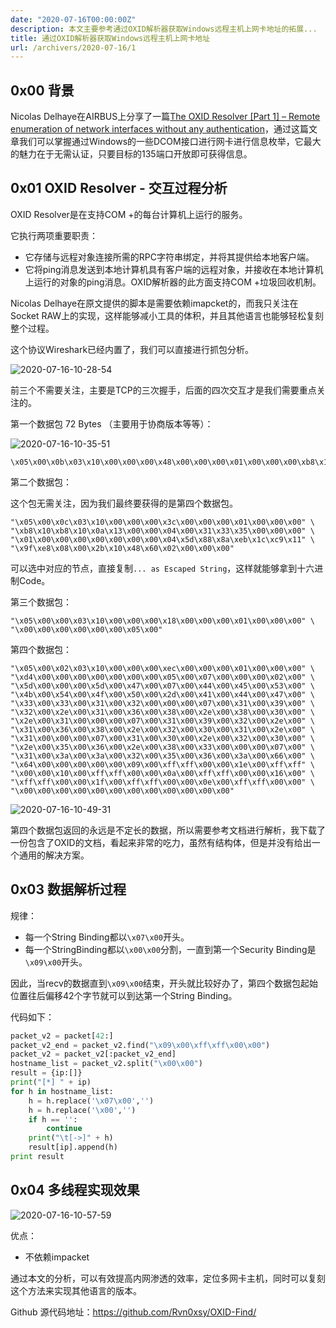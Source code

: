 ```yaml
---
date: "2020-07-16T00:00:00Z"
description: 本文主要参考通过OXID解析器获取Windows远程主机上网卡地址的拓展...
title: 通过OXID解析器获取Windows远程主机上网卡地址
url: /archivers/2020-07-16/1
---
```


## 0x00 背景

Nicolas Delhaye在AIRBUS上分享了一篇[The OXID Resolver [Part 1] – Remote enumeration of network interfaces without any authentication](https://airbus-cyber-security.com/the-oxid-resolver-part-1-remote-enumeration-of-network-interfaces-without-any-authentication/)，通过这篇文章我们可以掌握通过Windows的一些DCOM接口进行网卡进行信息枚举，它最大的魅力在于无需认证，只要目标的135端口开放即可获得信息。

## 0x01 OXID Resolver - 交互过程分析

OXID Resolver是在支持COM +的每台计算机上运行的服务。

它执行两项重要职责：

- 它存储与远程对象连接所需的RPC字符串绑定，并将其提供给本地客户端。
- 它将ping消息发送到本地计算机具有客户端的远程对象，并接收在本地计算机上运行的对象的ping消息。OXID解析器的此方面支持COM +垃圾回收机制。

Nicolas Delhaye在原文提供的脚本是需要依赖imapcket的，而我只关注在Socket RAW上的实现，这样能够减小工具的体积，并且其他语言也能够轻松复刻整个过程。

这个协议Wireshark已经内置了，我们可以直接进行抓包分析。


![2020-07-16-10-28-54](https://images.payloads.online/a0b800d2-4f5f-11ec-b585-00d861bf4abb.png)

前三个不需要关注，主要是TCP的三次握手，后面的四次交互才是我们需要重点关注的。

第一个数据包 72 Bytes （主要用于协商版本等等）：

![2020-07-16-10-35-51](https://images.payloads.online/a0f3cc5c-4f5f-11ec-9d59-00d861bf4abb.png)


```
\x05\x00\x0b\x03\x10\x00\x00\x00\x48\x00\x00\x00\x01\x00\x00\x00\xb8\x10\xb8\x10\x00\x00\x00\x00\x01\x00\x00\x00\x00\x00\x01\x00\xc4\xfe\xfc\x99\x60\x52\x1b\x10\xbb\xcb\x00\xaa\x00\x21\x34\x7a\x00\x00\x00\x00\x04\x5d\x88\x8a\xeb\x1c\xc9\x11\x9f\xe8\x08\x00\x2b\x10\x48\x60\x02\x00\x00\x00
```

第二个数据包：

这个包无需关注，因为我们最终要获得的是第四个数据包。

```
"\x05\x00\x0c\x03\x10\x00\x00\x00\x3c\x00\x00\x00\x01\x00\x00\x00" \
"\xb8\x10\xb8\x10\x0a\x13\x00\x00\x04\x00\x31\x33\x35\x00\x00\x00" \
"\x01\x00\x00\x00\x00\x00\x00\x00\x04\x5d\x88\x8a\xeb\x1c\xc9\x11" \
"\x9f\xe8\x08\x00\x2b\x10\x48\x60\x02\x00\x00\x00"
```

可以选中对应的节点，直接复制`... as Escaped String`，这样就能够拿到十六进制Code。

第三个数据包：

```
"\x05\x00\x00\x03\x10\x00\x00\x00\x18\x00\x00\x00\x01\x00\x00\x00" \
"\x00\x00\x00\x00\x00\x00\x05\x00"
```

第四个数据包：

```
"\x05\x00\x02\x03\x10\x00\x00\x00\xec\x00\x00\x00\x01\x00\x00\x00" \
"\xd4\x00\x00\x00\x00\x00\x00\x00\x05\x00\x07\x00\x00\x00\x02\x00" \
"\x5d\x00\x00\x00\x5d\x00\x47\x00\x07\x00\x44\x00\x45\x00\x53\x00" \
"\x4b\x00\x54\x00\x4f\x00\x50\x00\x2d\x00\x41\x00\x44\x00\x47\x00" \
"\x33\x00\x33\x00\x31\x00\x32\x00\x00\x00\x07\x00\x31\x00\x39\x00" \
"\x32\x00\x2e\x00\x31\x00\x36\x00\x38\x00\x2e\x00\x38\x00\x30\x00" \
"\x2e\x00\x31\x00\x00\x00\x07\x00\x31\x00\x39\x00\x32\x00\x2e\x00" \
"\x31\x00\x36\x00\x38\x00\x2e\x00\x32\x00\x30\x00\x31\x00\x2e\x00" \
"\x31\x00\x00\x00\x07\x00\x31\x00\x30\x00\x2e\x00\x32\x00\x30\x00" \
"\x2e\x00\x35\x00\x36\x00\x2e\x00\x38\x00\x33\x00\x00\x00\x07\x00" \
"\x31\x00\x3a\x00\x3a\x00\x32\x00\x35\x00\x36\x00\x3a\x00\x66\x00" \
"\x64\x00\x00\x00\x00\x00\x09\x00\xff\xff\x00\x00\x1e\x00\xff\xff" \
"\x00\x00\x10\x00\xff\xff\x00\x00\x0a\x00\xff\xff\x00\x00\x16\x00" \
"\xff\xff\x00\x00\x1f\x00\xff\xff\x00\x00\x0e\x00\xff\xff\x00\x00" \
"\x00\x00\x00\x00\x00\x00\x00\x00\x00\x00\x00\x00"
```

![2020-07-16-10-49-31](https://images.payloads.online/a12a1550-4f5f-11ec-bd3c-00d861bf4abb.png)

第四个数据包返回的永远是不定长的数据，所以需要参考文档进行解析，我下载了一份包含了OXID的文档，看起来非常的吃力，虽然有结构体，但是并没有给出一个通用的解决方案。

## 0x03 数据解析过程

规律：

- 每一个String Binding都以`\x07\x00`开头。
- 每一个StringBinding都以`\x00\x00`分割，一直到第一个Security Binding是`\x09\x00`开头。

因此，当recv的数据直到`\x09\x00`结束，开头就比较好办了，第四个数据包起始位置往后偏移42个字节就可以到达第一个String Binding。

代码如下：

```py
packet_v2 = packet[42:]
packet_v2_end = packet_v2.find("\x09\x00\xff\xff\x00\x00")
packet_v2 = packet_v2[:packet_v2_end]
hostname_list = packet_v2.split("\x00\x00")
result = {ip:[]}
print("[*] " + ip)
for h in hostname_list:
    h = h.replace('\x07\x00','')
    h = h.replace('\x00','')
    if h == '':
        continue
    print("\t[->]" + h)
    result[ip].append(h)
print result
```

## 0x04 多线程实现效果

![2020-07-16-10-57-59](https://images.payloads.online/a16d0220-4f5f-11ec-a9ff-00d861bf4abb.png)

优点：

- 不依赖impacket

通过本文的分析，可以有效提高内网渗透的效率，定位多网卡主机，同时可以复刻这个方法来实现其他语言的版本。

Github 源代码地址：https://github.com/Rvn0xsy/OXID-Find/

